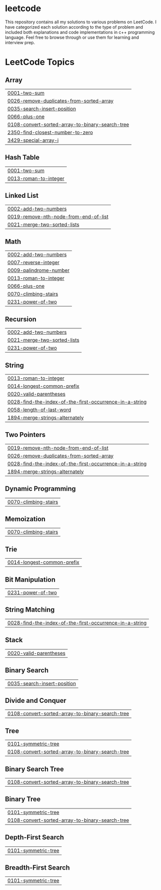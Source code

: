 # leetcode
This repository contains all my solutions to various problems on LeetCode. I have categorized each solution according to the type of problem and included both explanations and code implementations in c++ programming language. Feel free to browse through or use them for learning and interview prep.

<!---LeetCode Topics Start-->
# LeetCode Topics
## Array
|  |
| ------- |
| [0001-two-sum](https://github.com/ROSHAN2103/leetcode/tree/master/0001-two-sum) |
| [0026-remove-duplicates-from-sorted-array](https://github.com/ROSHAN2103/leetcode/tree/master/0026-remove-duplicates-from-sorted-array) |
| [0035-search-insert-position](https://github.com/ROSHAN2103/leetcode/tree/master/0035-search-insert-position) |
| [0066-plus-one](https://github.com/ROSHAN2103/leetcode/tree/master/0066-plus-one) |
| [0108-convert-sorted-array-to-binary-search-tree](https://github.com/ROSHAN2103/leetcode/tree/master/0108-convert-sorted-array-to-binary-search-tree) |
| [2350-find-closest-number-to-zero](https://github.com/ROSHAN2103/leetcode/tree/master/2350-find-closest-number-to-zero) |
| [3429-special-array-i](https://github.com/ROSHAN2103/leetcode/tree/master/3429-special-array-i) |
## Hash Table
|  |
| ------- |
| [0001-two-sum](https://github.com/ROSHAN2103/leetcode/tree/master/0001-two-sum) |
| [0013-roman-to-integer](https://github.com/ROSHAN2103/leetcode/tree/master/0013-roman-to-integer) |
## Linked List
|  |
| ------- |
| [0002-add-two-numbers](https://github.com/ROSHAN2103/leetcode/tree/master/0002-add-two-numbers) |
| [0019-remove-nth-node-from-end-of-list](https://github.com/ROSHAN2103/leetcode/tree/master/0019-remove-nth-node-from-end-of-list) |
| [0021-merge-two-sorted-lists](https://github.com/ROSHAN2103/leetcode/tree/master/0021-merge-two-sorted-lists) |
## Math
|  |
| ------- |
| [0002-add-two-numbers](https://github.com/ROSHAN2103/leetcode/tree/master/0002-add-two-numbers) |
| [0007-reverse-integer](https://github.com/ROSHAN2103/leetcode/tree/master/0007-reverse-integer) |
| [0009-palindrome-number](https://github.com/ROSHAN2103/leetcode/tree/master/0009-palindrome-number) |
| [0013-roman-to-integer](https://github.com/ROSHAN2103/leetcode/tree/master/0013-roman-to-integer) |
| [0066-plus-one](https://github.com/ROSHAN2103/leetcode/tree/master/0066-plus-one) |
| [0070-climbing-stairs](https://github.com/ROSHAN2103/leetcode/tree/master/0070-climbing-stairs) |
| [0231-power-of-two](https://github.com/ROSHAN2103/leetcode/tree/master/0231-power-of-two) |
## Recursion
|  |
| ------- |
| [0002-add-two-numbers](https://github.com/ROSHAN2103/leetcode/tree/master/0002-add-two-numbers) |
| [0021-merge-two-sorted-lists](https://github.com/ROSHAN2103/leetcode/tree/master/0021-merge-two-sorted-lists) |
| [0231-power-of-two](https://github.com/ROSHAN2103/leetcode/tree/master/0231-power-of-two) |
## String
|  |
| ------- |
| [0013-roman-to-integer](https://github.com/ROSHAN2103/leetcode/tree/master/0013-roman-to-integer) |
| [0014-longest-common-prefix](https://github.com/ROSHAN2103/leetcode/tree/master/0014-longest-common-prefix) |
| [0020-valid-parentheses](https://github.com/ROSHAN2103/leetcode/tree/master/0020-valid-parentheses) |
| [0028-find-the-index-of-the-first-occurrence-in-a-string](https://github.com/ROSHAN2103/leetcode/tree/master/0028-find-the-index-of-the-first-occurrence-in-a-string) |
| [0058-length-of-last-word](https://github.com/ROSHAN2103/leetcode/tree/master/0058-length-of-last-word) |
| [1894-merge-strings-alternately](https://github.com/ROSHAN2103/leetcode/tree/master/1894-merge-strings-alternately) |
## Two Pointers
|  |
| ------- |
| [0019-remove-nth-node-from-end-of-list](https://github.com/ROSHAN2103/leetcode/tree/master/0019-remove-nth-node-from-end-of-list) |
| [0026-remove-duplicates-from-sorted-array](https://github.com/ROSHAN2103/leetcode/tree/master/0026-remove-duplicates-from-sorted-array) |
| [0028-find-the-index-of-the-first-occurrence-in-a-string](https://github.com/ROSHAN2103/leetcode/tree/master/0028-find-the-index-of-the-first-occurrence-in-a-string) |
| [1894-merge-strings-alternately](https://github.com/ROSHAN2103/leetcode/tree/master/1894-merge-strings-alternately) |
## Dynamic Programming
|  |
| ------- |
| [0070-climbing-stairs](https://github.com/ROSHAN2103/leetcode/tree/master/0070-climbing-stairs) |
## Memoization
|  |
| ------- |
| [0070-climbing-stairs](https://github.com/ROSHAN2103/leetcode/tree/master/0070-climbing-stairs) |
## Trie
|  |
| ------- |
| [0014-longest-common-prefix](https://github.com/ROSHAN2103/leetcode/tree/master/0014-longest-common-prefix) |
## Bit Manipulation
|  |
| ------- |
| [0231-power-of-two](https://github.com/ROSHAN2103/leetcode/tree/master/0231-power-of-two) |
## String Matching
|  |
| ------- |
| [0028-find-the-index-of-the-first-occurrence-in-a-string](https://github.com/ROSHAN2103/leetcode/tree/master/0028-find-the-index-of-the-first-occurrence-in-a-string) |
## Stack
|  |
| ------- |
| [0020-valid-parentheses](https://github.com/ROSHAN2103/leetcode/tree/master/0020-valid-parentheses) |
## Binary Search
|  |
| ------- |
| [0035-search-insert-position](https://github.com/ROSHAN2103/leetcode/tree/master/0035-search-insert-position) |
## Divide and Conquer
|  |
| ------- |
| [0108-convert-sorted-array-to-binary-search-tree](https://github.com/ROSHAN2103/leetcode/tree/master/0108-convert-sorted-array-to-binary-search-tree) |
## Tree
|  |
| ------- |
| [0101-symmetric-tree](https://github.com/ROSHAN2103/leetcode/tree/master/0101-symmetric-tree) |
| [0108-convert-sorted-array-to-binary-search-tree](https://github.com/ROSHAN2103/leetcode/tree/master/0108-convert-sorted-array-to-binary-search-tree) |
## Binary Search Tree
|  |
| ------- |
| [0108-convert-sorted-array-to-binary-search-tree](https://github.com/ROSHAN2103/leetcode/tree/master/0108-convert-sorted-array-to-binary-search-tree) |
## Binary Tree
|  |
| ------- |
| [0101-symmetric-tree](https://github.com/ROSHAN2103/leetcode/tree/master/0101-symmetric-tree) |
| [0108-convert-sorted-array-to-binary-search-tree](https://github.com/ROSHAN2103/leetcode/tree/master/0108-convert-sorted-array-to-binary-search-tree) |
## Depth-First Search
|  |
| ------- |
| [0101-symmetric-tree](https://github.com/ROSHAN2103/leetcode/tree/master/0101-symmetric-tree) |
## Breadth-First Search
|  |
| ------- |
| [0101-symmetric-tree](https://github.com/ROSHAN2103/leetcode/tree/master/0101-symmetric-tree) |
<!---LeetCode Topics End-->